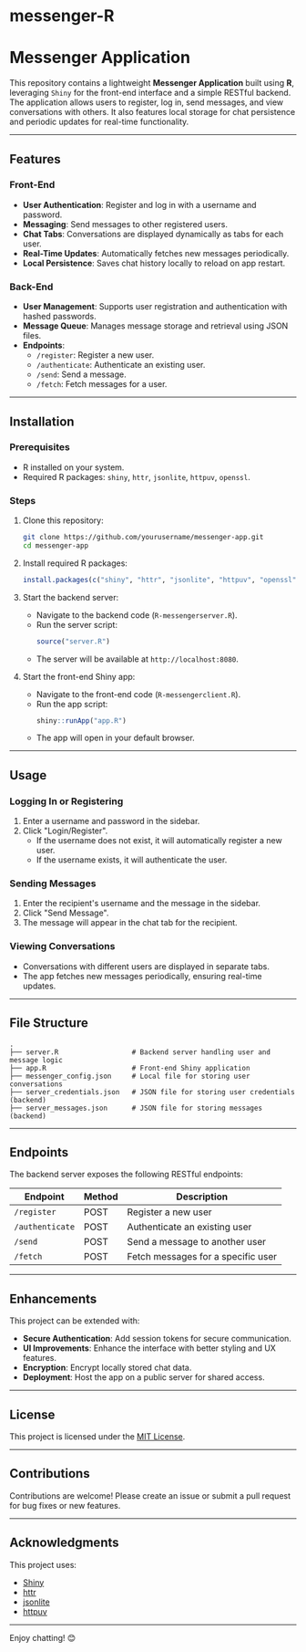 # messenger-R
# Messenger Application

This repository contains a lightweight **Messenger Application** built using **R**, leveraging `Shiny` for the front-end interface and a simple RESTful backend. The application allows users to register, log in, send messages, and view conversations with others. It also features local storage for chat persistence and periodic updates for real-time functionality.

---

## Features

### Front-End
- **User Authentication**: Register and log in with a username and password.
- **Messaging**: Send messages to other registered users.
- **Chat Tabs**: Conversations are displayed dynamically as tabs for each user.
- **Real-Time Updates**: Automatically fetches new messages periodically.
- **Local Persistence**: Saves chat history locally to reload on app restart.

### Back-End
- **User Management**: Supports user registration and authentication with hashed passwords.
- **Message Queue**: Manages message storage and retrieval using JSON files.
- **Endpoints**:
  - `/register`: Register a new user.
  - `/authenticate`: Authenticate an existing user.
  - `/send`: Send a message.
  - `/fetch`: Fetch messages for a user.

---

## Installation

### Prerequisites
- R installed on your system.
- Required R packages: `shiny`, `httr`, `jsonlite`, `httpuv`, `openssl`.

### Steps
1. Clone this repository:
   ```bash
   git clone https://github.com/yourusername/messenger-app.git
   cd messenger-app
   ```

2. Install required R packages:
   ```R
   install.packages(c("shiny", "httr", "jsonlite", "httpuv", "openssl"))
   ```

3. Start the backend server:
   - Navigate to the backend code (`R-messengerserver.R`).
   - Run the server script:
     ```R
     source("server.R")
     ```
   - The server will be available at `http://localhost:8080`.

4. Start the front-end Shiny app:
   - Navigate to the front-end code (`R-messengerclient.R`).
   - Run the app script:
     ```R
     shiny::runApp("app.R")
     ```
   - The app will open in your default browser.

---

## Usage

### Logging In or Registering
1. Enter a username and password in the sidebar.
2. Click "Login/Register".
   - If the username does not exist, it will automatically register a new user.
   - If the username exists, it will authenticate the user.

### Sending Messages
1. Enter the recipient's username and the message in the sidebar.
2. Click "Send Message".
3. The message will appear in the chat tab for the recipient.

### Viewing Conversations
- Conversations with different users are displayed in separate tabs.
- The app fetches new messages periodically, ensuring real-time updates.

---

## File Structure

```
.
├── server.R                  # Backend server handling user and message logic
├── app.R                     # Front-end Shiny application
├── messenger_config.json     # Local file for storing user conversations
├── server_credentials.json   # JSON file for storing user credentials (backend)
├── server_messages.json      # JSON file for storing messages (backend)
```

---

## Endpoints

The backend server exposes the following RESTful endpoints:

| Endpoint       | Method | Description                           |
|----------------|--------|---------------------------------------|
| `/register`    | POST   | Register a new user                  |
| `/authenticate`| POST   | Authenticate an existing user        |
| `/send`        | POST   | Send a message to another user       |
| `/fetch`       | POST   | Fetch messages for a specific user   |

---

## Enhancements

This project can be extended with:
- **Secure Authentication**: Add session tokens for secure communication.
- **UI Improvements**: Enhance the interface with better styling and UX features.
- **Encryption**: Encrypt locally stored chat data.
- **Deployment**: Host the app on a public server for shared access.

---

## License

This project is licensed under the [MIT License](LICENSE).

---

## Contributions

Contributions are welcome! Please create an issue or submit a pull request for bug fixes or new features.

---

## Acknowledgments

This project uses:
- [Shiny](https://shiny.rstudio.com/)
- [httr](https://httr.r-lib.org/)
- [jsonlite](https://cran.r-project.org/web/packages/jsonlite/index.html)
- [httpuv](https://cran.r-project.org/web/packages/httpuv/index.html)

---

Enjoy chatting! 😊
